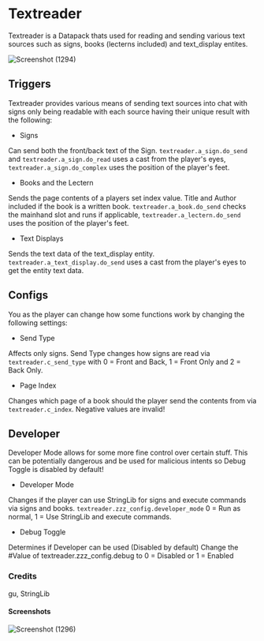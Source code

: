 # Textreader
Textreader is a Datapack thats used for reading and sending various text sources such as signs, books (lecterns included) and text_display entites.

![Screenshot (1294)](https://github.com/user-attachments/assets/c5e6f59c-8321-4867-8611-947247e899aa)

## Triggers
Textreader provides various means of sending text sources into chat with signs only being readable with each source having their unique result with the following:
- Signs

Can send both the front/back text of the Sign.
`textreader.a_sign.do_send` and `textreader.a_sign.do_read` uses a cast from the player's eyes, `textreader.a_sign.do_complex` uses the position of the player's feet.
- Books and the Lectern

Sends the page contents of a players set index value. Title and Author included if the book is a written book. `textreader.a_book.do_send` checks the mainhand slot and runs if applicable, `textreader.a_lectern.do_send` uses the position of the player's feet.
- Text Displays

Sends the text data of the text_display entity. `textreader.a_text_display.do_send` uses a cast from the player's eyes to get the entity text data.

## Configs
You as the player can change how some functions work by changing the following settings:
- Send Type

Affects only signs. Send Type changes how signs are read via `textreader.c_send_type` with 0 = Front and Back, 1 = Front Only and 2 = Back Only.
- Page Index

Changes which page of a book should the player send the contents from via `textreader.c_index`. Negative values are invalid!

## Developer
Developer Mode allows for some more fine control over certain stuff. This can be potentially dangerous and be used for malicious intents so Debug Toggle is disabled by default!
- Developer Mode

Changes if the player can use StringLib for signs and execute commands via signs and books. `textreader.zzz_config.developer_mode` 0 = Run as normal, 1 = Use StringLib and execute commands.
- Debug Toggle

Determines if Developer can be used (Disabled by default) Change the #Value of textreader.zzz_config.debug to 0 = Disabled or 1 = Enabled

### Credits
gu, StringLib

#### Screenshots
![Screenshot (1296)](https://github.com/user-attachments/assets/36f2d92a-b6dd-4d0e-89b1-65ef7197484d)
